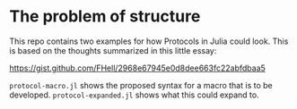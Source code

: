 # The problem of structure

This repo contains two examples for how Protocols in Julia could look. This is
based on the thoughts summarized in this little essay:

https://gist.github.com/FHell/2968e67945e0d8dee663fc22abfdbaa5

`protocol-macro.jl` shows the proposed syntax for a macro that is to be developed.
`protocol-expanded.jl` shows what this could expand to.

